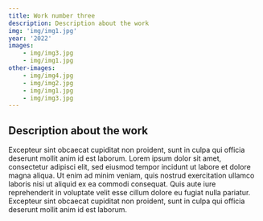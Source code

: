 ```yaml
---
title: Work number three
description: Description about the work
img: 'img/img1.jpg'
year: '2022'
images:
    - img/img3.jpg
    - img/img1.jpg
other-images:
    - img/img4.jpg
    - img/img2.jpg
    - img/img1.jpg
    - img/img3.jpg
---
```


<image-container :images="images"></image-container>

## Description about the work

Excepteur sint obcaecat cupiditat non proident, sunt in culpa qui officia deserunt mollit anim id est laborum. Lorem ipsum dolor sit amet, consectetur adipisci elit, sed eiusmod tempor incidunt ut labore et dolore magna aliqua. Ut enim ad minim veniam, quis nostrud exercitation ullamco laboris nisi ut aliquid ex ea commodi consequat. Quis aute iure reprehenderit in voluptate velit esse cillum dolore eu fugiat nulla pariatur. Excepteur sint obcaecat cupiditat non proident, sunt in culpa qui officia deserunt mollit anim id est laborum.

<image-container :images="other-images"></image-container>
